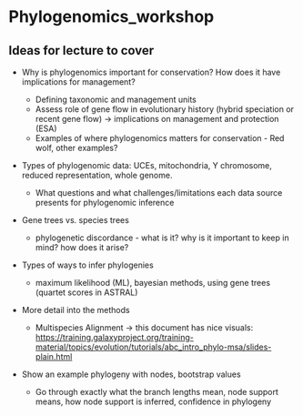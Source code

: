 # Phylogenomics_workshop

## Ideas for lecture to cover 
- Why is phylogenomics important for conservation? How does it have implications for management?
    - Defining taxonomic and management units
    - Assess role of gene flow in evolutionary history (hybrid speciation or recent gene flow) -> implications on management and protection (ESA)
    - Examples of where phylogenomics matters for conservation
          - Red wolf, other examples? 
- Types of phylogenomic data: UCEs, mitochondria, Y chromosome, reduced representation, whole genome. 
  - What questions and what challenges/limitations each data source presents for phylogenomic inference
- Gene trees vs. species trees
  - phylogenetic discordance - what is it? why is it important to keep in mind? how does it arise?
- Types of ways to infer phylogenies
   - maximum likelihood (ML), bayesian methods, using gene trees (quartet scores in ASTRAL)
- More detail into the methods
   - Multispecies Alignment -> this document has nice visuals: https://training.galaxyproject.org/training-material/topics/evolution/tutorials/abc_intro_phylo-msa/slides-plain.html
 
- Show an example phylogeny with nodes, bootstrap values
   - Go through exactly what the branch lengths mean, node support means, how node support is inferred, confidence in phylogeny 
